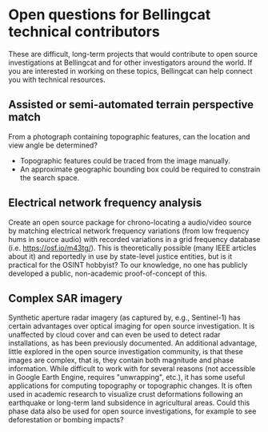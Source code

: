 # Open questions for Bellingcat technical contributors

These are difficult, long-term projects that would contribute to open source investigations at Bellingcat and for other investigators around the world. If you are interested in working on these topics, Bellingcat can help connect you with technical resources.

## Assisted or semi-automated terrain perspective match

From a photograph containing topographic features, can the location and view angle be determined?
* Topographic features could be traced from the image manually.
* An approximate geographic bounding box could be required to constrain the search space.

## Electrical network frequency analysis

Create an open source package for chrono-locating a audio/video source by matching electrical network frequency variations (from low frequency hums in source audio) with recorded variations in a grid frequency database (i.e. https://osf.io/m43tg/). This is theoretically possible (many IEEE articles about it) and reportedly in use by state-level justice entities, but is it practical for the OSINT hobbyist? To our knowledge, no one has publicly developed a public, non-academic proof-of-concept of this.

## Complex SAR imagery

Synthetic aperture radar imagery (as captured by, e.g., Sentinel-1) has certain advantages over optical imaging for open source investigation. It is unaffected by cloud cover and can even be used to detect radar installations, as has been previously documented. An additional advantage, little explored in the open source investigation community, is that these images are complex, that is, they contain both magnitude and phase information. While difficult to work with for several reasons (not accessible in Google Earth Engine, requires "unwrapping", etc.), it has some useful applications for computing topography or topographic changes. It is often used in academic research to visualize crust deformations following an earthquake or long-term land subsidence in agricultural areas. Could this phase data also be used for open source investigations, for example to see deforestation or bombing impacts?
